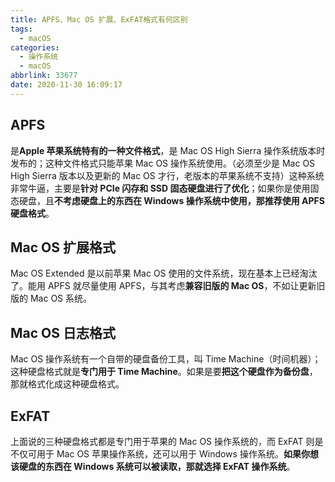 ```yaml
---
title: APFS、Mac OS 扩展、ExFAT格式有何区别
tags:
  - macOS
categories:
  - 操作系统
  - macOS
abbrlink: 33677
date: 2020-11-30 16:09:17
---
```


## **APFS**

是**Apple 苹果系统特有的一种文件格式**，是 Mac OS High Sierra 操作系统版本时发布的；这种文件格式只能苹果 Mac OS 操作系统使用。（必须至少是 Mac OS High Sierra 版本以及更新的 Mac OS 才行，老版本的苹果系统不支持）这种系统非常牛逼，主要是**针对 PCIe 闪存和 SSD 固态硬盘进行了优化**；如果你是使用固态硬盘，且**不考虑硬盘上的东西在 Windows 操作系统中使用，那推荐使用 APFS 硬盘格式**。

## **Mac OS 扩展格式**

Mac OS Extended 是以前苹果 Mac OS 使用的文件系统，现在基本上已经淘汰了。能用 APFS 就尽量使用 APFS，与其考虑**兼容旧版的 Mac OS**，不如让更新旧版的 Mac OS 系统。

## **Mac OS 日志格式**

Mac OS 操作系统有一个自带的硬盘备份工具，叫 Time Machine（时间机器）；这种硬盘格式就是**专门用于 Time Machine**。如果是要**把这个硬盘作为备份盘**，那就格式化成这种硬盘格式。

## **ExFAT**

上面说的三种硬盘格式都是专门用于苹果的 Mac OS 操作系统的，而 ExFAT 则是不仅可用于 Mac OS 苹果操作系统，还可以用于 Windows 操作系统。**如果你想该硬盘的东西在 Windows 系统可以被读取，那就选择 ExFAT 操作系统**。
